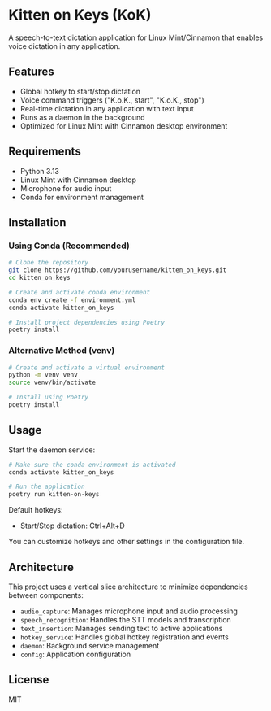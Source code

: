 # Kitten on Keys (KoK)

A speech-to-text dictation application for Linux Mint/Cinnamon that enables voice dictation in any application.

## Features

- Global hotkey to start/stop dictation
- Voice command triggers ("K.o.K., start", "K.o.K., stop")
- Real-time dictation in any application with text input
- Runs as a daemon in the background
- Optimized for Linux Mint with Cinnamon desktop environment

## Requirements

- Python 3.13
- Linux Mint with Cinnamon desktop
- Microphone for audio input
- Conda for environment management

## Installation

### Using Conda (Recommended)

```bash
# Clone the repository
git clone https://github.com/yourusername/kitten_on_keys.git
cd kitten_on_keys

# Create and activate conda environment
conda env create -f environment.yml
conda activate kitten_on_keys

# Install project dependencies using Poetry
poetry install
```

### Alternative Method (venv)

```bash
# Create and activate a virtual environment
python -m venv venv
source venv/bin/activate

# Install using Poetry
poetry install
```

## Usage

Start the daemon service:

```bash
# Make sure the conda environment is activated
conda activate kitten_on_keys

# Run the application
poetry run kitten-on-keys
```

Default hotkeys:
- Start/Stop dictation: Ctrl+Alt+D

You can customize hotkeys and other settings in the configuration file.

## Architecture

This project uses a vertical slice architecture to minimize dependencies between components:

- `audio_capture`: Manages microphone input and audio processing
- `speech_recognition`: Handles the STT models and transcription
- `text_insertion`: Manages sending text to active applications
- `hotkey_service`: Handles global hotkey registration and events
- `daemon`: Background service management
- `config`: Application configuration

## License

MIT
